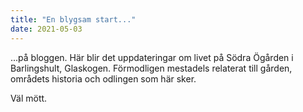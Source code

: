 ```yaml
---
title: "En blygsam start..."
date: 2021-05-03
---
```

...på bloggen. Här blir det uppdateringar om livet på Södra Ögården i Barlingshult, Glaskogen. Förmodligen mestadels relaterat till gården, områdets historia och odlingen som här sker.

Väl mött.

